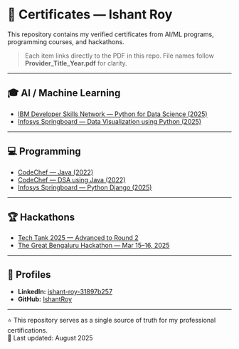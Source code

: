 # 📜 Certificates — Ishant Roy

This repository contains my verified certificates from AI/ML programs, programming courses, and hackathons.

> Each item links directly to the PDF in this repo. File names follow **Provider_Title_Year.pdf** for clarity.

---

## 🎓 AI / Machine Learning
- [IBM Developer Skills Network — Python for Data Science (2025)](AI-ML/IBM_Python_for_Data_Science_2025.pdf)
- [Infosys Springboard — Data Visualization using Python (2025)](AI-ML/Infosys_Data_Visualization_Using_Python_2025.pdf)

---

## 💻 Programming
- [CodeChef — Java (2022)](Programming/CodeChef_Java_2022.pdf)
- [CodeChef — DSA using Java (2022)](Programming/CodeChef_DSA_Using_Java_2022.pdf)
- [Infosys Springboard — Python Django (2025)](Programming/Infosys_Python_Django_2025.pdf)

---

## 🏆 Hackathons
- [Tech Tank 2025 — Advanced to Round 2](Hackathons/RVCE_Tech_Tank_2025.pdf)
- [The Great Bengaluru Hackathon — Mar 15–16, 2025](Hackathons/Great_Bengaluru_Hackathon_2025.pdf)

---

## 🔗 Profiles
- **LinkedIn:** [ishant-roy-31897b257](https://www.linkedin.com/in/ishant-roy-31897b257)  
- **GitHub:** [IshantRoy](https://github.com/IshantRoy)

---

⭐ This repository serves as a single source of truth for my professional certifications.  
📅 Last updated: August 2025
